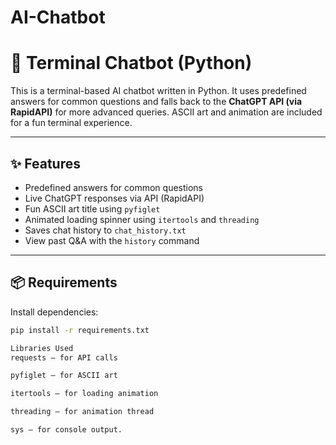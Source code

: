 # AI-Chatbot


# 🤖 Terminal Chatbot (Python)

This is a terminal-based AI chatbot written in Python. It uses predefined answers for common questions and falls back to the **ChatGPT API (via RapidAPI)** for more advanced queries. ASCII art and animation are included for a fun terminal experience.

---

## ✨ Features

- Predefined answers for common questions
- Live ChatGPT responses via API (RapidAPI)
- Fun ASCII art title using `pyfiglet`
- Animated loading spinner using `itertools` and `threading`
- Saves chat history to `chat_history.txt`
- View past Q&A with the `history` command

---

## 📦 Requirements

Install dependencies:

```bash
pip install -r requirements.txt

Libraries Used
requests – for API calls

pyfiglet – for ASCII art

itertools – for loading animation

threading – for animation thread

sys – for console output.






